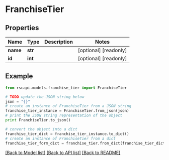 # FranchiseTier


## Properties
Name | Type | Description | Notes
------------ | ------------- | ------------- | -------------
**name** | **str** |  | [optional] [readonly] 
**id** | **int** |  | [optional] [readonly] 

## Example

```python
from rscapi.models.franchise_tier import FranchiseTier

# TODO update the JSON string below
json = "{}"
# create an instance of FranchiseTier from a JSON string
franchise_tier_instance = FranchiseTier.from_json(json)
# print the JSON string representation of the object
print FranchiseTier.to_json()

# convert the object into a dict
franchise_tier_dict = franchise_tier_instance.to_dict()
# create an instance of FranchiseTier from a dict
franchise_tier_form_dict = franchise_tier.from_dict(franchise_tier_dict)
```
[[Back to Model list]](../README.md#documentation-for-models) [[Back to API list]](../README.md#documentation-for-api-endpoints) [[Back to README]](../README.md)


